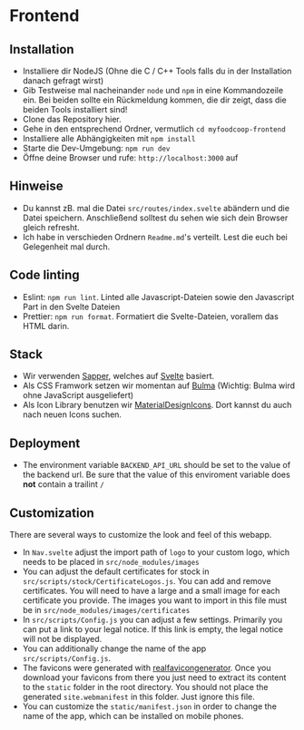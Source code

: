 # Frontend

## Installation
* Installiere dir NodeJS (Ohne die C / C++ Tools falls du in der Installation danach gefragt wirst)
* Gib Testweise mal nacheinander `node` und `npm` in eine Kommandozeile ein. Bei beiden sollte ein Rückmeldung kommen, die dir zeigt, dass die beiden Tools installiert sind!
* Clone das Repository hier.
* Gehe in den entsprechend Ordner, vermutlich `cd myfoodcoop-frontend`
* Installiere alle Abhängigkeiten mit `npm install`
* Starte die Dev-Umgebung: `npm run dev`
* Öffne deine Browser und rufe: `http://localhost:3000` auf

## Hinweise
* Du kannst zB. mal die Datei `src/routes/index.svelte` abändern und die Datei speichern. Anschließend solltest du sehen wie sich dein Browser gleich refresht.
* Ich habe in verschieden Ordnern `Readme.md`'s verteilt. Lest die euch bei Gelegenheit mal durch.

## Code linting
* Eslint: `npm run lint`. Linted alle Javascript-Dateien sowie den Javascript Part in den Svelte Dateien
* Prettier: `npm run format`. Formatiert die Svelte-Dateien, vorallem das HTML darin.

## Stack
* Wir verwenden [Sapper](https://sapper.svelte.dev), welches auf [Svelte](https://svelte.dev) basiert.
* Als CSS Framwork setzen wir momentan auf [Bulma](https://bulma.io/) (Wichtig: Bulma wird ohne JavaScript ausgeliefert)
* Als Icon Library benutzen wir [MaterialDesignIcons](https://materialdesignicons.com/). Dort kannst du auch nach neuen Icons suchen.

## Deployment
* The environment variable `BACKEND_API_URL` should be set to the value of the backend url. Be sure that the value of this enviroment variable does **not** contain a trailint `/`

## Customization
There are several ways to customize the look and feel of this webapp.
* In `Nav.svelte` adjust the import path of `logo` to your custom logo, which needs to be placed in `src/node_modules/images`
* You can adjust the default certificates for stock in `src/scripts/stock/CertificateLogos.js`. You can add and remove certificates. You will need to have a large and a small image for each certificate you provide. The images you want to import in this file must be in `src/node_modules/images/certificates`
* In `src/scripts/Config.js` you can adjust a few settings. Primarily you can put a link to your legal notice. If this link is empty, the legal notice will not be displayed.
* You can additionally change the name of the app `src/scripts/Config.js`.
* The favicons were generated with [realfavicongenerator](https://realfavicongenerator.net/). Once you download your favicons from there you just need to extract its content to the `static` folder in the root directory. You should not place the generated `site.webmanifest` in this folder. Just ignore this file.
* You can customize the `static/manifest.json` in order to change the name of the app, which can be installed on mobile phones.
